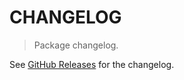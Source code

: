# CHANGELOG

> Package changelog.

See [GitHub Releases](https://github.com/stdlib-js/stats-base-dists-geometric-stdev/releases) for the changelog.